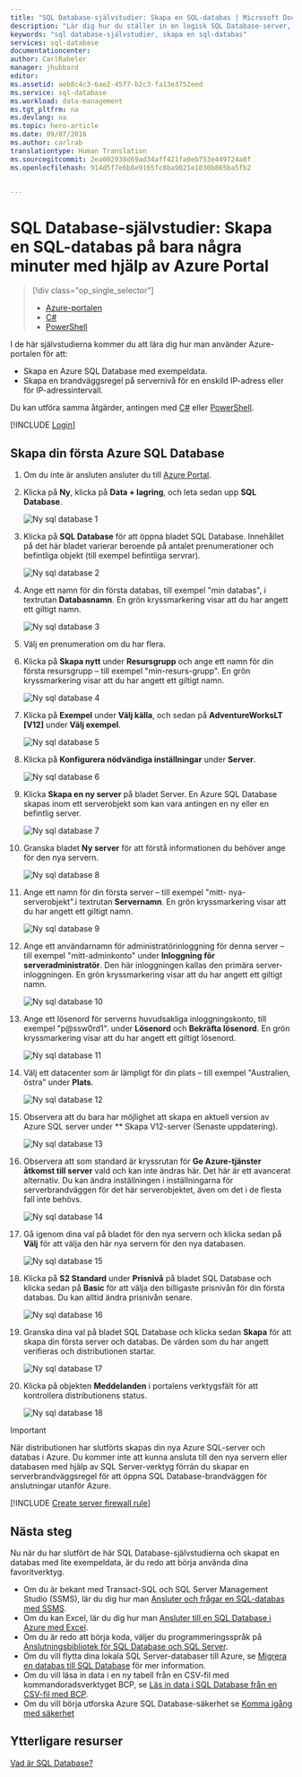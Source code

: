 ```yaml
---
title: "SQL Database-självstudier: Skapa en SQL-databas | Microsoft Docs"
description: "Lär dig hur du ställer in en logisk SQL Database-server, serverbrandväggsregel, SQL-databas och exempeldata. Lär dig också att ansluta till klientverktyg, konfigurera användare och ställa in en brandväggsregel för databasen."
keywords: "sql database-självstudier, skapa en sql-databas"
services: sql-database
documentationcenter: 
author: CarlRabeler
manager: jhubbard
editor: 
ms.assetid: aeb8c4c3-6ae2-45f7-b2c3-fa13e3752eed
ms.service: sql-database
ms.workload: data-management
ms.tgt_pltfrm: na
ms.devlang: na
ms.topic: hero-article
ms.date: 09/07/2016
ms.author: carlrab
translationtype: Human Translation
ms.sourcegitcommit: 2ea002938d69ad34aff421fa0eb753e449724a8f
ms.openlocfilehash: 914d5f7e6b8e9165fc8ba9021e1030b865ba5fb2


---
```

# <a name="sql-database-tutorial-create-a-sql-database-in-minutes-by-using-the-azure-portal"></a>SQL Database-självstudier: Skapa en SQL-databas på bara några minuter med hjälp av Azure Portal
> [!div class="op_single_selector"]
> * [Azure-portalen](sql-database-get-started.md)
> * [C#](sql-database-get-started-csharp.md)
> * [PowerShell](sql-database-get-started-powershell.md)
> 
> 

I de här självstudierna kommer du att lära dig hur man använder Azure-portalen för att:

* Skapa en Azure SQL Database med exempeldata.
* Skapa en brandväggsregel på servernivå för en enskild IP-adress eller för IP-adressintervall.

Du kan utföra samma åtgärder, antingen med [C#](sql-database-get-started-csharp.md) eller [PowerShell](sql-database-get-started-powershell.md).

[!INCLUDE [Login](../../includes/azure-getting-started-portal-login.md)]

<a name="create-logical-server-bk"></a>

## <a name="create-your-first-azure-sql-database"></a>Skapa din första Azure SQL Database
1. Om du inte är ansluten ansluter du till [Azure Portal](http://portal.azure.com).
2. Klicka på **Ny**, klicka på **Data + lagring**, och leta sedan upp **SQL Database**.
   
    ![Ny sql database 1](./media/sql-database-get-started/sql-database-new-database-1.png)
3. Klicka på **SQL Database** för att öppna bladet SQL Database. Innehållet på det här bladet varierar beroende på antalet prenumerationer och befintliga objekt (till exempel befintliga servrar).
   
    ![Ny sql database 2](./media/sql-database-get-started/sql-database-new-database-2.png)
4. Ange ett namn för din första databas, till exempel "min databas", i textrutan **Databasnamn**. En grön kryssmarkering visar att du har angett ett giltigt namn.
   
    ![Ny sql database 3](./media/sql-database-get-started/sql-database-new-database-3.png)
5. Välj en prenumeration om du har flera.
6. Klicka på **Skapa nytt** under **Resursgrupp** och ange ett namn för din första resursgrupp – till exempel "min-resurs-grupp". En grön kryssmarkering visar att du har angett ett giltigt namn.
   
    ![Ny sql database 4](./media/sql-database-get-started/sql-database-new-database-4.png)
7. Klicka på **Exempel** under **Välj källa**, och sedan på **AdventureWorksLT [V12]** under **Välj exempel**.
   
    ![Ny sql database 5](./media/sql-database-get-started/sql-database-new-database-5.png)
8. Klicka på **Konfigurera nödvändiga inställningar** under **Server**.
   
    ![Ny sql database 6](./media/sql-database-get-started/sql-database-new-database-6.png)
9. Klicka **Skapa en ny server** på bladet Server. En Azure SQL Database skapas inom ett serverobjekt som kan vara antingen en ny eller en befintlig server.
   
    ![Ny sql database 7](./media/sql-database-get-started/sql-database-new-database-7.png)
10. Granska bladet **Ny server** för att förstå informationen du behöver ange för den nya servern.
    
    ![Ny sql database 8](./media/sql-database-get-started/sql-database-new-database-8.png)
11. Ange ett namn för din första server – till exempel "mitt- nya-serverobjekt".i textrutan **Servernamn**. En grön kryssmarkering visar att du har angett ett giltigt namn.
    
    ![Ny sql database 9](./media/sql-database-get-started/sql-database-new-database-9.png)
12. Ange ett användarnamn för administratörinloggning för denna server – till exempel "mitt-adminkonto" under **Inloggning för serveradministratör**. Den här inloggningen kallas den primära server-inloggningen. En grön kryssmarkering visar att du har angett ett giltigt namn.
    
    ![Ny sql database 10](./media/sql-database-get-started/sql-database-new-database-10.png)
13. Ange ett lösenord för serverns huvudsakliga inloggningskonto, till exempel "p@ssw0rd1". under **Lösenord** och **Bekräfta lösenord**. En grön kryssmarkering visar att du har angett ett giltigt lösenord.
    
    ![Ny sql database 11](./media/sql-database-get-started/sql-database-new-database-11.png)
14. Välj ett datacenter som är lämpligt för din plats – till exempel "Australien, östra" under **Plats**.
    
    ![Ny sql database 12](./media/sql-database-get-started/sql-database-new-database-12.png)
15. Observera att du bara har möjlighet att skapa en aktuell version av Azure SQL server under ** Skapa V12-server (Senaste uppdatering).
    
    ![Ny sql database 13](./media/sql-database-get-started/sql-database-new-database-13.png)
16. Observera att som standard är kryssrutan för **Ge Azure-tjänster åtkomst till server** vald och kan inte ändras här. Det här är ett avancerat alternativ. Du kan ändra inställningen i inställningarna för serverbrandväggen för det här serverobjektet, även om det i de flesta fall inte behövs.
    
    ![Ny sql database 14](./media/sql-database-get-started/sql-database-new-database-14.png)
17. Gå igenom dina val på bladet för den nya servern och klicka sedan på **Välj** för att välja den här nya servern för den nya databasen.
    
    ![Ny sql database 15](./media/sql-database-get-started/sql-database-new-database-15.png)
18. Klicka på **S2 Standard** under **Prisnivå** på bladet SQL Database och klicka sedan på **Basic** för att välja den billigaste prisnivån för din första databas. Du kan alltid ändra prisnivån senare.
    
    ![Ny sql database 16](./media/sql-database-get-started/sql-database-new-database-16.png)
19. Granska dina val på bladet SQL Database och klicka sedan **Skapa** för att skapa din första server och databas. De värden som du har angett verifieras och distributionen startar.
    
    ![Ny sql database 17](./media/sql-database-get-started/sql-database-new-database-17.png)
20. Klicka på objekten **Meddelanden** i portalens verktygsfält för att kontrollera distributionens status.
    
    ![Ny sql database 18](./media/sql-database-get-started/sql-database-new-database-18.png)

> [!IMPORTANT]
> När distributionen har slutförts skapas din nya Azure SQL-server och databas i Azure. Du kommer inte att kunna ansluta till den nya servern eller databasen med hjälp av SQL Server-verktyg förrän du skapar en serverbrandväggsregel för att öppna SQL Database-brandväggen för anslutningar utanför Azure.
> 
> 

[!INCLUDE [Create server firewall rule](../../includes/sql-database-create-new-server-firewall-portal.md)]

## <a name="next-steps"></a>Nästa steg
Nu när du har slutfört de här SQL Database-självstudierna och skapat en databas med lite exempeldata, är du redo att börja använda dina favoritverktyg.

* Om du är bekant med Transact-SQL och SQL Server Management Studio (SSMS), lär du dig hur man [Ansluter och frågar en SQL-databas med SSMS](sql-database-connect-query-ssms.md).
* Om du kan Excel, lär du dig hur man [Ansluter till en SQL Database i Azure med Excel](sql-database-connect-excel.md).
* Om du är redo att börja koda, väljer du programmeringsspråk på [Anslutningsbibliotek för SQL Database och SQL Server](sql-database-libraries.md).
* Om du vill flytta dina lokala SQL Server-databaser till Azure, se [Migrera en databas till SQL Database](sql-database-cloud-migrate.md) för mer information.
* Om du vill läsa in data i en ny tabell från en CSV-fil med kommandoradsverktyget BCP, se [Läs in data i SQL Database från en CSV-fil med BCP](sql-database-load-from-csv-with-bcp.md).
* Om du vill börja utforska Azure SQL Database-säkerhet se [Komma igång med säkerhet](sql-database-get-started-security.md)

## <a name="additional-resources"></a>Ytterligare resurser
[Vad är SQL Database?](sql-database-technical-overview.md)




<!--HONumber=Nov16_HO2-->


